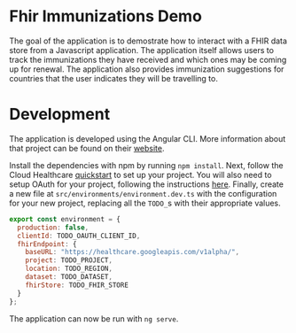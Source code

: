 # Fhir Immunizations Demo

The goal of the application is to demostrate how to interact with a FHIR data
store from a Javascript application. The application itself allows users
to track the immunizations they have received and which ones may be coming up
for renewal. The application also provides immunization suggestions for
countries that the user indicates they will be travelling to.

# Development

The application is developed using the Angular CLI. More information about
that project can be found on their [website](https://cli.angular.io/).

Install the dependencies with npm by running `npm install`. Next, follow the
Cloud Healthcare
[quickstart](https://cloud.google.com/healthcare/docs/quickstart) to set up
your project. You will also need to setup OAuth for your project, following the
instructions [here](https://cloud.google.com/docs/authentication/end-user). Finally,
create a new file at `src/environments/environment.dev.ts` with the
configuration for your new project, replacing all the `TODO_`s with their
appropriate values.

```javascript
export const environment = {
  production: false,
  clientId: TODO_OAUTH_CLIENT_ID,
  fhirEndpoint: {
    baseURL: "https://healthcare.googleapis.com/v1alpha/",
    project: TODO_PROJECT,
    location: TODO_REGION,
    dataset: TODO_DATASET,
    fhirStore: TODO_FHIR_STORE
  }
};
```

The application can now be run with `ng serve`.
